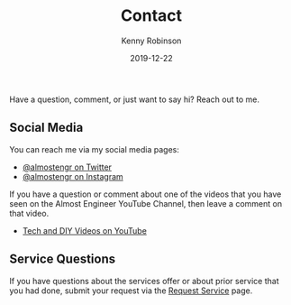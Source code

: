 ﻿---
date: 2019-12-22
description: Information about this blog and Kenny Robinson.
author: Kenny Robinson
title: Contact
---

Have a question, comment, or just want to say hi? Reach out to me.

## Social Media

You can reach me via my social media pages:

* <a href="https://twitter.com/almostengr" target="_blank">@almostengr on Twitter</a>
* <a href="https://instagram.com/almostengr" target="_blank">@almostengr on Instagram</a>

If you have a question or comment about one of the videos that you have seen on the
Almost Engineer YouTube Channel, then leave a comment on that video.

* <a href="https://www.youtube.com/channel/UC4HCouBLtXD1j1U_17aBqig?sub_confirmation=1" target="_blank">Tech and DIY Videos on YouTube</a>

## Service Questions

If you have questions about the services offer or about prior service that you had done, submit your
request via the [Request Service](/request) page.
